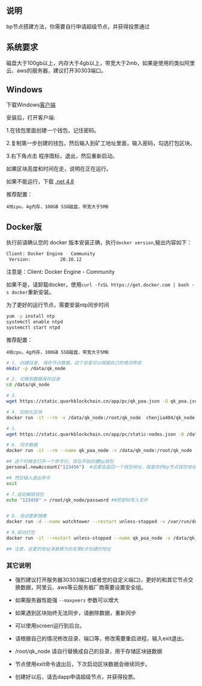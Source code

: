 ## 说明
bp节点搭建方法，你需要自行申请超级节点，并获得投票通过

## 系统要求
磁盘大于100gb以上，内存大于4gb以上，带宽大于2mb，如果是使用的类似阿里云、aws的服务器，建议打开30303端口。

## Windows
下载Windows[客户端](https://static.quarkblockchain.cn/app/pc/quarkblockchain-install.exe?v=1.0.1.239)

安装后，打开客户端:

1.在钱包里面创建一个钱包，记住密码。

2.复制第一步创建的钱包，然后输入到矿工地址里面，输入密码，勾选打包区块。

3.右下角点击 程序图标，退出，然后重新启动。

如果区块高度和时间在走，说明在正在运行。

如果不能运行，下载 [.net 4.8](https://dotnet.microsoft.com/zh-cn/download/dotnet-framework/thank-you/net48-web-installer)

推荐配置：
```
4核cpu，4g内存，100GB SSD磁盘，带宽大于5MB
```

## Docker版

执行前请确认您的 docker 版本安装正确，执行```docker version```,输出内容如下：
```bash
Client: Docker Engine - Community
 Version:           20.10.12
```

注意是：Client: Docker Engine - Community

如果不是，请卸载docker，使用```curl -fsSL https://get.docker.com | bash -s docker```重新安装。

为了更好的运行节点，需要安装ntp同步时间
```bash
yum -y install ntp
systemctl enable ntpd
systemctl start ntpd
```

推荐配置：
```
4核cpu，4g内存，100GB SSD磁盘，带宽大于5MB
```

```bash
# 1. 创建目录, 保存节点数据，这个目录可以根据自己的情况修改
mkdir -p /data/qk_node

# 2. 切换到数据保存目录
cd /data/qk_node

# 3. 
wget https://static.quarkblockchain.cn/app/pc/qk_poa.json -O qk_poa.json

# 4. 初始化区块
docker run -it --rm -v /data/qk_node:/root/qk_node  chenjia404/qk_node init /root/qk_node/qk_poa.json --datadir /root/qk_node/qk_poa

# 5.
wget https://static.quarkblockchain.cn/app/pc/static-nodes.json -O /data/qk_node/qk_poa/static-nodes.json

# 6. 同步数据
docker run -it --rm --name qk_poa_node -v /data/qk_node:/root/qk_node -p 8545:8545 -p 30303:30303 -p 30303:30303/udp -d chenjia404/qk_node --syncmode snap --snapshot --datadir /root/qk_node/qk_poa --networkid 20181205 --v5disc --light.serve 20 --light.maxpeers 200 --maxpeers 2000  console

## 这个时候会打开一个命令行，现在开始创建bp钱包
personal.newAccount("123456")  #这里会返回一个钱包地址，就是你的bp节点钱包地址

## 然后输入退出命令
exit

# 7.自动解锁钱包
echo "123456" > /root/qk_node/password ##把密码写入文件


# 8. 自动更新镜像
docker run -d --name watchtower --restart unless-stopped -v /var/run/docker.sock:/var/run/docker.sock containrrr/watchtower --cleanup -i 3600

# 9.启动打包
docker run -it --restart unless-stopped --name qk_poa_node -v /data/qk_node:/root/qk_node  -p 30303:30303 -p 30303:30303/udp chenjia404/qk_node --syncmode snap --datadir /root/qk_node/qk_poa --networkid 20181205 --v5disc --unlock "0x9edc3d7a718ae1aa938aa94386210a066cbd7a44" --password /root/qk_node/password  --mine  --maxpeers 100  --cache 3072  console

## 注意，这里的地址清替换为你在第6步创建的地址


```


### 其它说明
* 强烈建议打开服务器30303端口(或者您的自定义端口)，更好的和其它节点交换数据，阿里云、aws等云服务器厂商需要设置安全组。

* 如果服务器性能强 `--maxpeers` 参数可以增大

* 如果遇到区块始终无法同步，请删除数据，重新同步

* 可以使用screen运行到后台。

* 请根据自己的情况修改目录、端口等，修改需要重启进程，输入exit退出。

* /root/qk_node 请自行替换成自己的目录，用于存储区块链数据

* 节点使用exit命令退出后，下次启动区块数据会继续同步。

* 创建好以后，请去dapp申请超级节点，并获得投票。


